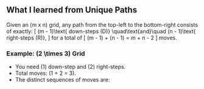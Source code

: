 ## What I learned from Unique Paths

Given an \(m x n\) grid, any path from the top-left to the bottom-right consists of exactly:
\[
(m - 1)\text{ down-steps (D)} \quad\text{and}\quad (n - 1)\text{ right-steps (R)},
\]
for a total of
\[
(m - 1) + (n - 1) = m + n - 2
\]
moves.

### Example: \(2 \times 3\) Grid

- You need \(1\) down-step and \(2\) right-steps.
- Total moves: \(1 + 2 = 3\).
- The distinct sequences of moves are:

